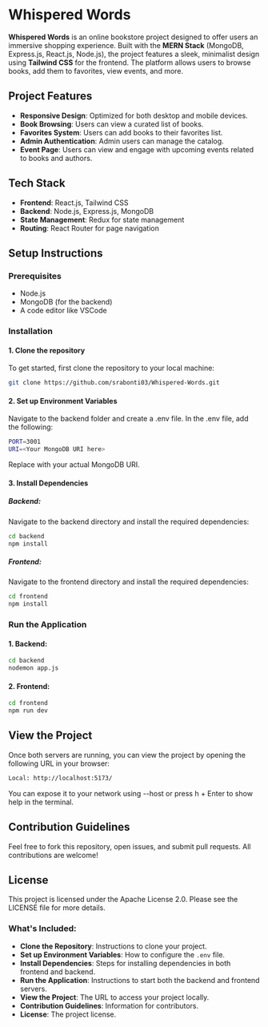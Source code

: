 # Whispered Words

**Whispered Words** is an online bookstore project designed to offer users an immersive shopping experience. Built with the **MERN Stack** (MongoDB, Express.js, React.js, Node.js), the project features a sleek, minimalist design using **Tailwind CSS** for the frontend. The platform allows users to browse books, add them to favorites, view events, and more.

## Project Features

- **Responsive Design**: Optimized for both desktop and mobile devices.
- **Book Browsing**: Users can view a curated list of books.
- **Favorites System**: Users can add books to their favorites list.
- **Admin Authentication**: Admin users can manage the catalog.
- **Event Page**: Users can view and engage with upcoming events related to books and authors.

## Tech Stack

- **Frontend**: React.js, Tailwind CSS
- **Backend**: Node.js, Express.js, MongoDB
- **State Management**: Redux for state management
- **Routing**: React Router for page navigation

## Setup Instructions

### Prerequisites

- Node.js
- MongoDB (for the backend)
- A code editor like VSCode

### Installation

#### 1. Clone the repository

To get started, first clone the repository to your local machine:

```bash
git clone https://github.com/srabonti03/Whispered-Words.git
```

#### 2. Set up Environment Variables

Navigate to the backend folder and create a .env file. In the .env file, add the following:

```bash
PORT=3001
URI=<Your MongoDB URI here>
```
Replace <Your MongoDB URI here> with your actual MongoDB URI.

#### 3. Install Dependencies

##### Backend:

Navigate to the backend directory and install the required dependencies:

```bash
cd backend
npm install
```

##### Frontend:

Navigate to the frontend directory and install the required dependencies:

```bash
cd frontend
npm install
```

### Run the Application

#### 1. Backend:

```bash
cd backend
nodemon app.js
```

#### 2. Frontend:

```bash
cd frontend
npm run dev
```

## View the Project

Once both servers are running, you can view the project by opening the following URL in your browser:

```bash
Local: http://localhost:5173/
```

You can expose it to your network using --host or press h + Enter to show help in the terminal.

## Contribution Guidelines

Feel free to fork this repository, open issues, and submit pull requests. All contributions are welcome!

## License

This project is licensed under the Apache License 2.0. Please see the LICENSE file for more details.

### What's Included:

- **Clone the Repository**: Instructions to clone your project.
- **Set up Environment Variables**: How to configure the `.env` file.
- **Install Dependencies**: Steps for installing dependencies in both frontend and backend.
- **Run the Application**: Instructions to start both the backend and frontend servers.
- **View the Project**: The URL to access your project locally.
- **Contribution Guidelines**: Information for contributors.
- **License**: The project license.
